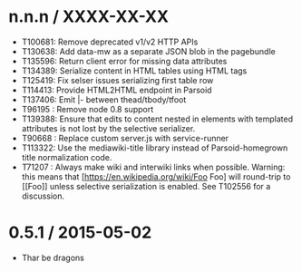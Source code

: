 
n.n.n / XXXX-XX-XX
==================

  * T100681: Remove deprecated v1/v2 HTTP APIs
  * T130638: Add data-mw as a separate JSON blob in the pagebundle
  * T135596: Return client error for missing data attributes
  * T134389: Serialize content in HTML tables using HTML tags
  * T125419: Fix selser issues serializing first table row
  * T114413: Provide HTML2HTML endpoint in Parsoid
  * T137406: Emit |- between thead/tbody/tfoot
  * T96195 : Remove node 0.8 support
  * T139388: Ensure that edits to content nested in elements
             with templated attributes is not lost by the
             selective serializer.
  * T90668 : Replace custom server.js with service-runner
  * T113322: Use the mediawiki-title library instead of
             Parsoid-homegrown title normalization code.
  * T71207 : Always make wiki and interwiki links when possible.
             Warning: this means that [https://en.wikipedia.org/wiki/Foo Foo]
             will round-trip to [[Foo]] unless selective serialization
             is enabled. See T102556 for a discussion.

0.5.1 / 2015-05-02
==================

  * Thar be dragons
